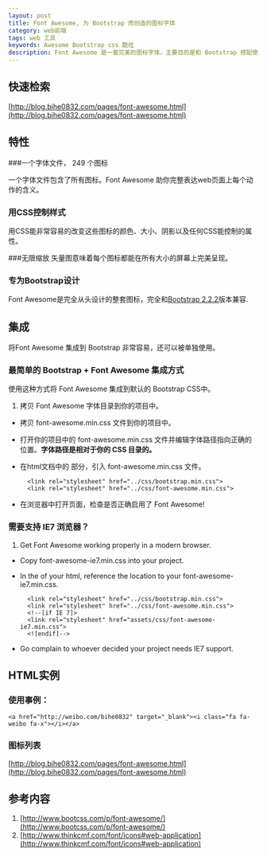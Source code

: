 ```yaml
---
layout: post
title: Font Awesome, 为 Bootstrap 而创造的图标字体
category: web前端
tags: web 工具
keywords: Awesome Bootstrap css 酷炫
description: Font Awesome 是一套完美的图标字体，主要目的是和 Bootstrap 搭配使用
---
```


## 快速检索

[http://blog.bihe0832.com/pages/font-awesome.html](http://blog.bihe0832.com/pages/font-awesome.html)

## 特性

###一个字体文件， 249 个图标

一个字体文件包含了所有图标。Font Awesome 助你完整表达web页面上每个动作的含义。

### 用CSS控制样式

用CSS能非常容易的改变这些图标的颜色、大小、阴影以及任何CSS能控制的属性。

###无限缩放
  矢量图意味着每个图标都能在所有大小的屏幕上完美呈现。
### 专为Bootstrap设计
Font Awesome是完全从头设计的整套图标，完全和<a href="http://www.bootcss.com/" target="_blank">Bootstrap 2.2.2</a>版本兼容.

## 集成

将Font Awesome 集成到 Bootstrap 非常容易，还可以被单独使用。

### 最简单的 Bootstrap + Font Awesome 集成方式

使用这种方式将 Font Awesome 集成到默认的 Bootstrap CSS中。

1. 拷贝 Font Awesome 字体目录到你的项目中。
- 拷贝 font-awesome.min.css 文件到你的项目中。
- 打开你的项目中的 font-awesome.min.css 文件并编辑字体路径指向正确的位置。**字体路径是相对于你的 CSS 目录的。**
- 在html文档中的 <head> 部分，引入 font-awesome.min.css 文件。

		<link rel="stylesheet" href="../css/bootstrap.min.css">
		<link rel="stylesheet" href="../css/font-awesome.min.css">

- 在浏览器中打开页面，检查是否正确启用了 Font Awesome!

### 需要支持 IE7 浏览器？

1. Get Font Awesome working properly in a modern browser.
- Copy font-awesome-ie7.min.css into your project.
- In the <head> of your html, reference the location to your font-awesome-ie7.min.css.

		<link rel="stylesheet" href="../css/bootstrap.min.css">
		<link rel="stylesheet" href="../css/font-awesome.min.css">
		<!--[if IE 7]>
		<link rel="stylesheet" href="assets/css/font-awesome-ie7.min.css">
		<![endif]-->
- Go complain to whoever decided your project needs IE7 support.

## HTML实例

### 使用事例：

	<a href="http://weibo.com/bihe0832" target="_blank"><i class="fa fa-weibo fa-x"></i></a>

### 图标列表

[http://blog.bihe0832.com/pages/font-awesome.html](http://blog.bihe0832.com/pages/font-awesome.html)

## 参考内容

1. [http://www.bootcss.com/p/font-awesome/](http://www.bootcss.com/p/font-awesome/)
2. [http://www.thinkcmf.com/font/icons#web-application](http://www.thinkcmf.com/font/icons#web-application)